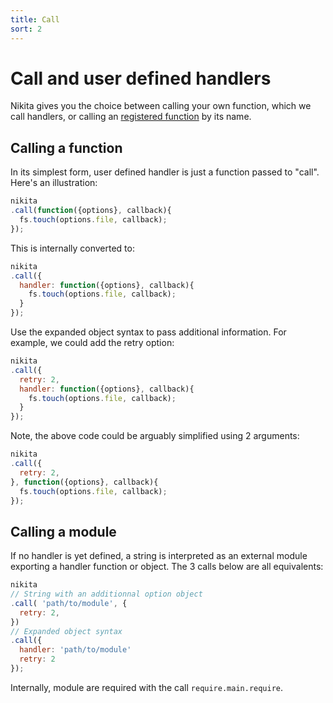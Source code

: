 ```yaml
---
title: Call
sort: 2
---
```


# Call and user defined handlers

Nikita gives you the choice between calling your own function, which we call handlers, or calling an [registered function][registered] by its name.

## Calling a function

In its simplest form, user defined handler is just a function passed to "call". Here's an illustration:

```js
nikita
.call(function({options}, callback){
  fs.touch(options.file, callback);
});
```

This is internally converted to:

```js
nikita
.call({
  handler: function({options}, callback){
    fs.touch(options.file, callback);
  }
});
```

Use the expanded object syntax to pass additional information. For example, we could add the retry option:

```js
nikita
.call({
  retry: 2,
  handler: function({options}, callback){
    fs.touch(options.file, callback);
  }
});
```

Note, the above code could be arguably simplified using 2 arguments:

```js
nikita
.call({
  retry: 2,
}, function({options}, callback){
  fs.touch(options.file, callback);
});
```

## Calling a module

If no handler is yet defined, a string is interpreted as an external module exporting a handler function or object. The 3 calls below are all equivalents:

```js
nikita
// String with an additionnal option object
.call( 'path/to/module', {
  retry: 2,
})
// Expanded object syntax
.call({
  handler: 'path/to/module'
  retry: 2
});
```

Internally, module are required with the call `require.main.require`.

[registered]: ./registered_handlers
